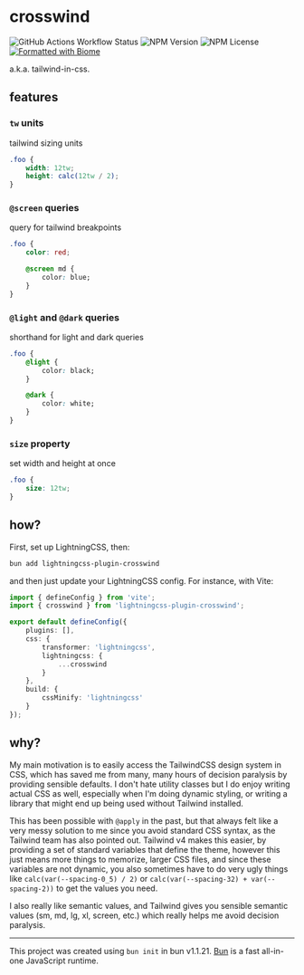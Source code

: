 # crosswind

![GitHub Actions Workflow Status](https://img.shields.io/github/actions/workflow/status/oofdere/crosswind/main.yml)
![NPM Version](https://img.shields.io/npm/v/lightningcss-plugin-crosswind)
![NPM License](https://img.shields.io/npm/l/lightningcss-plugin-crosswind)
[![Formatted with Biome](https://img.shields.io/badge/Formatted_with-Biome-60a5fa?style=flat&logo=biome)](https://biomejs.dev/)

a.k.a. tailwind-in-css.

## features

### `tw` units

tailwind sizing units

```css
.foo {
    width: 12tw;
    height: calc(12tw / 2);
}
```

### `@screen` queries

query for tailwind breakpoints

```css
.foo {
    color: red;

    @screen md {
        color: blue;
    }
}
```

### `@light` and `@dark` queries

shorthand for light and dark queries

```css
.foo {
    @light {
        color: black;
    }

    @dark {
        color: white;
    }
}
```

### `size` property

set width and height at once

```css
.foo {
    size: 12tw;
}
```

## how?
First, set up LightningCSS, then:

```bash
bun add lightningcss-plugin-crosswind
```

and then just update your LightningCSS config. For instance, with Vite:

```ts
import { defineConfig } from 'vite';
import { crosswind } from 'lightningcss-plugin-crosswind';

export default defineConfig({
	plugins: [],
	css: {
		transformer: 'lightningcss',
		lightningcss: {
			...crosswind
		}
	},
	build: {
		cssMinify: 'lightningcss'
	}
});
```

## why?

My main motivation is to easily access the TailwindCSS design system in CSS, which has saved me from many, many hours of decision paralysis by providing sensible defaults. I don't hate utility classes but I do enjoy writing actual CSS as well, especially when I'm doing dynamic styling, or writing a library that might end up being used without Tailwind installed.

This has been possible with `@apply` in the past, but that always felt like a very messy solution to me since you avoid standard CSS syntax, as the Tailwind team has also pointed out. Tailwind v4 makes this easier, by providing a set of standard variables that define the theme, however this just means more things to memorize, larger CSS files, and since these variables are not dynamic, you also sometimes have to do very ugly things like `calc(var(--spacing-0_5) / 2)` or `calc(var(--spacing-32) + var(--spacing-2))` to get the values you need.

I also really like semantic values, and Tailwind gives you sensible semantic values (sm, md, lg, xl, screen, etc.) which really helps me avoid decision paralysis.

---

This project was created using `bun init` in bun v1.1.21. [Bun](https://bun.sh) is a fast all-in-one JavaScript runtime.
